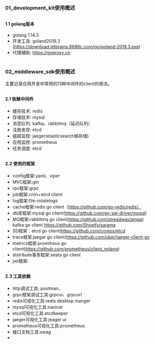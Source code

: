 # <h3>01_development_kit使用概述</h3>
## <h4>1.1 golang版本</h4>
- golang 1.14.3
- 开发工具: goland2019.3 (https://download.jetbrains.8686c.com/go/goland-2019.3.exe)
- 代理辅助: https://goproxy.cn

# <h3>02_middleware_sdk使用概述</h3>
主要记录应用开发中常用的13种中间件的client的用法。
## <h4>2.1 依赖中间件</h4>
- 缓存技术: redis
- 存储技术: mysql
- 消息队列: kafka、rabbitmq（延迟队列）
- 注册发现: etcd
- 链路监控: jaeger(elasticsearch做存储)
- 应用监控: prometheus
- 任务调度: etcd

## <h4>2.2 使用的框架</h4>
- config框架:yaml、viper
- MVC框架:gin
- rpc框架:grpc
- job框架:cron+etcd client
- log框架:file-rotatelogs
- cache框架:redis go client（https://github.com/go-redis/redis）
- db库框架:mysql go client(https://github.com/go-sql-driver/mysql) <br>
- MQ框架:rabbitmq go client(https://github.com/streadway/amqp) <br>
         kafka go client https://github.com/Shopify/sarama
- SD框架：etcd go client(https://github.com/coreos/etcd
- trace框架:jaegar go client(https://github.com/uber/jaeger-client-go
- metrics框架:promtheus go client(https://github.com/prometheus/client_golang)
- distribute事务框架:seata go client
- jwt框架:

## <h4>2.3 工具依赖</h4>
- http调试工具: postman、
- grpc框架调试工具:grpcui、grpcurl
- redis可视化工具:redis desktop manger
- mysql可视化工具:navicat
- etcd可视化工具:etcdkeeper
- jaeger可视化工具:jeager ui
- prometheus可视化工具:prometheus
- 接口文档工具:swag
- 